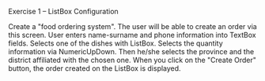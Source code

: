 Exercise 1 – ListBox Configuration

Create a "food ordering system". The user will be able to create an order via this screen. User
enters name-surname and phone information into TextBox fields. Selects one of the dishes with
ListBox. Selects the quantity information via NumericUpDown. Then he/she selects the province
and the district affiliated with the chosen one. When you click on the "Create Order" button, the
order created on the ListBox is displayed.
